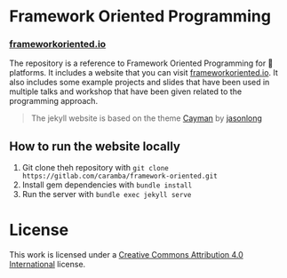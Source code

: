 # Framework Oriented Programming

### [frameworkoriented.io](http://frameworkoriented.io)

The repository is a reference to Framework Oriented Programming for :apple: platforms. It includes a website that you can visit [frameworkoriented.io](http://frameworkoriented.io). It also includes some example projects and slides that have been used in multiple talks and workshop that have been given related to the programming approach.

> The jekyll website is based on the theme [Cayman](https://github.com/jasonlong/cayman-theme) by [jasonlong](https://github.com/jasonlong/cayman-theme)


## How to run the website locally

1. Git clone theh repository with `git clone https://gitlab.com/caramba/framework-oriented.git`
2. Install gem dependencies with `bundle install`
3. Run the server with `bundle exec jekyll serve`

# License

This work is licensed under a [Creative Commons Attribution 4.0 International](http://creativecommons.org/licenses/by/4.0/) license.
